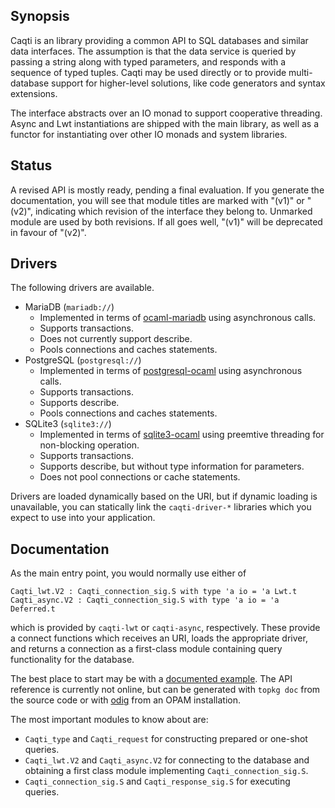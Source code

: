## Synopsis

Caqti is an library providing a common API to SQL databases and similar data
interfaces.  The assumption is that the data service is queried by passing a
string along with typed parameters, and responds with a sequence of typed
tuples.
Caqti may be used directly or to provide multi-database support for
higher-level solutions, like code generators and syntax extensions.

The interface abstracts over an IO monad to support cooperative threading.
Async and Lwt instantiations are shipped with the main library, as well as a
functor for instantiating over other IO monads and system libraries.

## Status

A revised API is mostly ready, pending a final evaluation.  If you generate
the documentation, you will see that module titles are marked with "(v1)"
or "(v2)", indicating which revision of the interface they belong to.
Unmarked module are used by both revisions.  If all goes well, "(v1)" will
be deprecated in favour of "(v2)".

## Drivers

The following drivers are available.

  - MariaDB (`mariadb://`)
    - Implemented in terms of
      [ocaml-mariadb](https://github.com/andrenth/ocaml-mariadb)
      using asynchronous calls.
    - Supports transactions.
    - Does not currently support describe.
    - Pools connections and caches statements.
  - PostgreSQL (`postgresql://`)
    - Implemented in terms of
      [postgresql-ocaml](https://mmottl.github.io/postgresql-ocaml/)
      using asynchronous calls.
    - Supports transactions.
    - Supports describe.
    - Pools connections and caches statements.
  - SQLite3 (`sqlite3://`)
    - Implemented in terms of
      [sqlite3-ocaml](https://github.com/mmottl/sqlite3-ocaml)
      using preemtive threading for non-blocking operation.
    - Supports transactions.
    - Supports describe, but without type information for parameters.
    - Does not pool connections or cache statements.

Drivers are loaded dynamically based on the URI, but if dynamic loading is
unavailable, you can statically link the `caqti-driver-*` libraries which
you expect to use into your application.

## Documentation

As the main entry point, you would normally use either of

    Caqti_lwt.V2 : Caqti_connection_sig.S with type 'a io = 'a Lwt.t
    Caqti_async.V2 : Caqti_connection_sig.S with type 'a io = 'a Deferred.t

which is provided by `caqti-lwt` or `caqti-async`, respectively.  These
provide a connect functions which receives an URI, loads the appropriate
driver, and returns a connection as a first-class module containing query
functionality for the database.

The best place to start may be with a [documented example][bikereg].  The
API reference is currently not online, but can be generated with `topkg doc`
from the source code or with [odig](http://erratique.ch/software/odig) from
an OPAM installation.

The most important modules to know about are:

  - `Caqti_type` and `Caqti_request` for constructing prepared or one-shot
    queries.
  - `Caqti_lwt.V2` and `Caqti_async.V2` for connecting to the database and
    obtaining a first class module implementing `Caqti_connection_sig.S`.
  - `Caqti_connection_sig.S` and `Caqti_response_sig.S` for executing
    queries.

[bikereg]: tests/bikereg.ml
